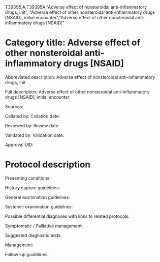 T39395,A,T39395A,"Adverse effect of nonsteroidal anti-inflammatory drugs, init", "Adverse effect of other nonsteroidal anti-inflammatory drugs [NSAID], initial encounter","Adverse effect of other nonsteroidal anti-inflammatory drugs [NSAID]"
# Category title: Adverse effect of other nonsteroidal anti-inflammatory drugs [NSAID]

Abbreviated description: Adverse effect of nonsteroidal anti-inflammatory drugs, init

Full description: Adverse effect of other nonsteroidal anti-inflammatory drugs [NSAID], initial encounter

Sources:

Collated by:
Collation date:

Reviewed by:
Review date:

Validated by:
Validation date:

Approval UID:

# Protocol description

Presenting conditions:

History capture guidelines:

General examination guidelines:

Systemic examination guidelines:

Possible differential diagnoses with links to related protocols:

Symptomatic / Palliative management:

Suggested diagnostic tests:

Management:

Follow-up guidelines:
